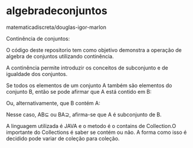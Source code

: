 algebradeconjuntos
==================

matematicadiscreta/douglas-igor-marlon

Continência de conjuntos:

O código deste repositorio tem como objetivo demonstra a operação de algebra de conjuntos utilizando continência.

A continência permite introduzir os conceitos de subconjunto e de igualdade dos conjuntos. 

Se todos os elementos de um conjunto A também são elementos do conjunto B, então se pode afirmar que A está contido em B:

Ou, alternativamente, que B contém A:

Nesse caso, AB⊆ ou BA⊇, afirma-se que A é subconjunto de B.

A linguagem utilizada é JAVA e o metodo é o contains de Collection.O importante do Collections é saber se contém ou não. 
A forma como isso é decidido pode variar de coleção para coleção. 

